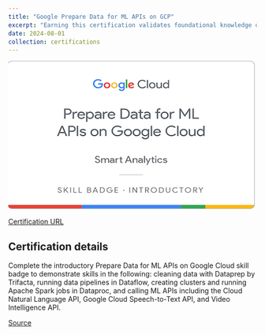 ```yaml
---
title: "Google Prepare Data for ML APIs on GCP"
excerpt: "Earning this certification validates foundational knowledge of preparing and processing data for Google Cloud's ML APIs, showcasing skills in data cleaning with Dataprep by Trifacta, creating and running data pipelines in Dataflow, managing clusters and executing Apache Spark jobs in Dataproc, and effectively calling upon ML APIs such as Cloud Natural Language, Cloud Speech-to-Text, and Video Intelligence.<br/><img src='/images/google-prepare-data-for-ml-apis-on-gcp.png'>"
date: 2024-08-01
collection: certifications
---
```


![](/images/google-prepare-data-for-ml-apis-on-gcp.png)

[Certification URL](https://www.credly.com/badges/f5c3258b-9a74-42c1-a2a9-219009b1c60c/public_url)

## Certification details

Complete the introductory Prepare Data for ML APIs on Google Cloud skill badge to demonstrate skills in the following: cleaning data with Dataprep by Trifacta, running data pipelines in Dataflow, creating clusters and running Apache Spark jobs in Dataproc, and calling ML APIs including the Cloud Natural Language API, Google Cloud Speech-to-Text API, and Video Intelligence API.

[Source](https://www.credly.com/badges/f5c3258b-9a74-42c1-a2a9-219009b1c60c/public_url)

